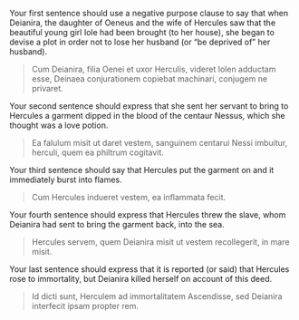 
Your first sentence should use a negative purpose clause to say that when Deianira, the daughter of Oeneus and the wife of Hercules saw that the beautiful young girl Iole had been brought (to her house), she began to devise a plot in order not to lose her husband (or “be deprived of” her husband).

>Cum Deianira, filia Oenei et uxor Herculis, videret Iolen adductam esse, Deinaea conjurationem copiebat machinari, conjugem ne privaret.

Your second sentence should express that she sent her servant to bring to Hercules a garment dipped in the blood of the centaur Nessus, which she thought was a love potion.

>Ea falulum misit ut daret vestem, sanguinem centarui Nessi imbuitur, herculi, quem ea philtrum cogitavit. 

Your third sentence should say that Hercules put the garment on and it immediately burst into flames.

>Cum Hercules indueret vestem, ea inflammata fecit.

Your fourth sentence should express that Hercules threw the slave, whom Deianira had sent to bring the garment back, into the sea.

>Hercules servem, quem Deianira misit ut vestem recollegerit, in mare misit.

Your last sentence should express that it is reported (or said) that Hercules rose to immortality, but Deianira killed herself on account of this deed.

>Id dicti sunt, Herculem ad immortalitatem Ascendisse, sed Deianira interfecit ipsam propter rem.

